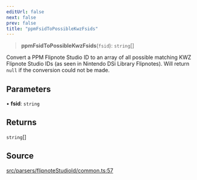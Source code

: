 ```yaml
---
editUrl: false
next: false
prev: false
title: "ppmFsidToPossibleKwzFsids"
---
```


> **ppmFsidToPossibleKwzFsids**(`fsid`): `string`[]

Convert a PPM Flipnote Studio ID to an array of all possible matching KWZ Flipnote Studio IDs (as seen in Nintendo DSi Library Flipnotes).
Will return `null` if the conversion could not be made.

## Parameters

• **fsid**: `string`

## Returns

`string`[]

## Source

[src/parsers/flipnoteStudioId/common.ts:57](https://github.com/jaames/flipnote.js/blob/afe27e228e29d19d2dff33dfb324ba35dc913507/src/parsers/flipnoteStudioId/common.ts#L57)
